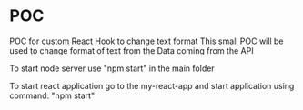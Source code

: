 # POC
POC for custom React Hook to change text format
This small POC will be used to change format of text from the Data coming from the API

To start node server use "npm start" in the main folder


To start react application go to the my-react-app and start application using command:
"npm start"
